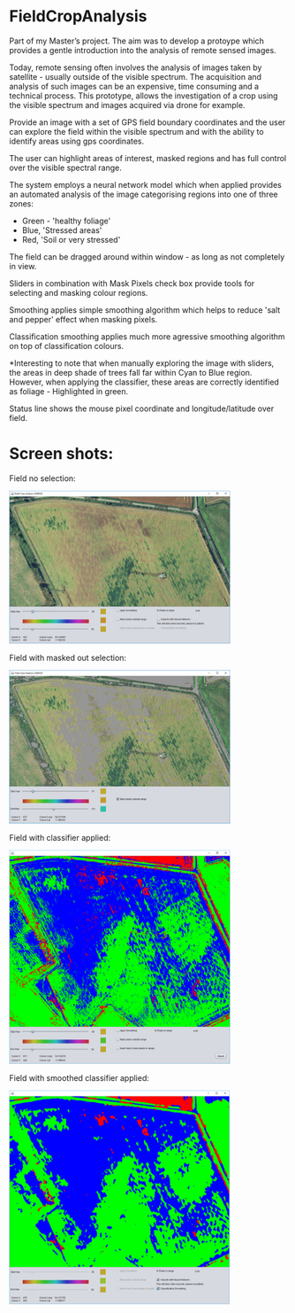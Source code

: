 # FieldCropAnalysis

Part of my Master’s project. The aim was to develop a protoype which provides a gentle introduction into the analysis of remote sensed images. 

Today, remote sensing often involves the analysis of images taken by satellite - usually outside of the visible spectrum. The acquisition and analysis of such images can be an expensive, time consuming and a technical process. This prototype, allows the investigation of a crop using the visible spectrum and images acquired via drone for example.

Provide an image with a set of GPS field boundary coordinates and the user can explore the field within the visible spectrum and with the ability to identify areas using gps coordinates. 

The user can highlight areas of interest, masked regions and has full control over the visible spectral range.

The system employs a neural network model which when applied provides an automated analysis of the image categorising regions into one of three zones:

* Green - 'healthy foliage'
* Blue, 'Stressed areas'
* Red, 'Soil or very stressed'

The field can be dragged around within window - as long as not completely in view.

Sliders in combination with Mask Pixels check box provide tools for selecting and masking colour regions.

Smoothing applies simple smoothing algorithm which helps to reduce 'salt and pepper' effect when masking pixels.

Classification smoothing applies much more agressive smoothing algorithm on top of classification colours.

*Interesting to note that when manually exploring the image with sliders, the areas in deep shade of trees fall far within Cyan to Blue region. However, when applying the classifier, these areas are correctly identified as foliage - Highlighted in green.

Status line shows the mouse pixel coordinate and longitude/latitude over field.

# Screen shots:
Field no selection:

<img width="400" src="https://github.com/cnicholas63/FieldCropAnalysis/blob/master/ScreenShots/FieldNoSelection.png" alt="Field no selection">

Field with masked out selection:

<img width="400" src="https://github.com/cnicholas63/FieldCropAnalysis/blob/master/ScreenShots/FieldWithSelection.png" alt="Field no selection">

Field with classifier applied:

<img width="400" src="https://github.com/cnicholas63/FieldCropAnalysis/blob/master/ScreenShots/FieldClassifierApplied.png" alt="Field no selection">

Field with smoothed classifier applied:

<img width="400" src="https://github.com/cnicholas63/FieldCropAnalysis/blob/master/ScreenShots/FieldClassifierSmoothed.png" alt="Field no selection">
